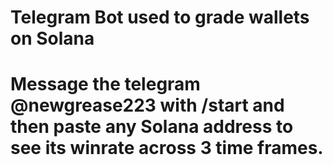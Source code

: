 # Telegram Bot used to grade wallets on Solana
# Message the telegram @newgrease223 with /start and then paste any Solana address to see its winrate across 3 time frames.
